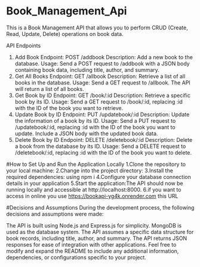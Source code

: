 # Book_Management_Api
This is a Book Management API that allows you to perform CRUD (Create, Read, Update, Delete) operations on book data.

API Endpoints
1. Add Book
Endpoint: POST /addbook
Description: Add a new book to the database.
Usage: Send a POST request to /addbook with a JSON body containing book data, including title, author, and summary.
2. Get All Books
Endpoint: GET /allbook
Description: Retrieve a list of all books in the database.
Usage: Send a GET request to /allbook. The API will return a list of all books.
3. Get Book by ID
Endpoint: GET /book/:id
Description: Retrieve a specific book by its ID.
Usage: Send a GET request to /book/:id, replacing :id with the ID of the book you want to retrieve.
4. Update Book by ID
Endpoint: PUT /updatebook/:id
Description: Update the information of a book by its ID.
Usage: Send a PUT request to /updatebook/:id, replacing :id with the ID of the book you want to update. Include a JSON body with the updated book data.
5. Delete Book by ID
Endpoint: DELETE /deletebook/:id
Description: Delete a book from the database by its ID.
Usage: Send a DELETE request to /deletebook/:id, replacing :id with the ID of the book you want to delete.

#How to Set Up and Run the Application Locally
1.Clone the repository to your local machine:
2.Change into the project directory:
3.Install the required dependencies: using npm i 
4.Configure your database connection details in your application
5.Start the application:The API should now be running locally and accessible at http://localhost:8000.
6.if you want to access in online you use https://bookapi-yg4k.onrender.com this URL

#Decisions and Assumptions
During the development process, the following decisions and assumptions were made:

The API is built using Node.js and Express.js for simplicity.
MongoDB is used as the database system.
The API assumes a specific data structure for book records, including title, author, and summary.
The API returns JSON responses for ease of integration with other applications.
Feel free to modify and expand the README to include any additional information, dependencies, or configurations specific to your project.
